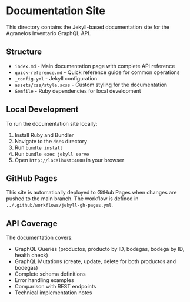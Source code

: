 # Documentation Site

This directory contains the Jekyll-based documentation site for the Agranelos Inventario GraphQL API.

## Structure

- `index.md` - Main documentation page with complete API reference
- `quick-reference.md` - Quick reference guide for common operations
- `_config.yml` - Jekyll configuration
- `assets/css/style.scss` - Custom styling for the documentation
- `Gemfile` - Ruby dependencies for local development

## Local Development

To run the documentation site locally:

1. Install Ruby and Bundler
2. Navigate to the `docs` directory
3. Run `bundle install`
4. Run `bundle exec jekyll serve`
5. Open `http://localhost:4000` in your browser

## GitHub Pages

This site is automatically deployed to GitHub Pages when changes are pushed to the main branch. The workflow is defined in `../.github/workflows/jekyll-gh-pages.yml`.

## API Coverage

The documentation covers:
- GraphQL Queries (productos, producto by ID, bodegas, bodega by ID, health check)
- GraphQL Mutations (create, update, delete for both productos and bodegas)
- Complete schema definitions
- Error handling examples
- Comparison with REST endpoints
- Technical implementation notes